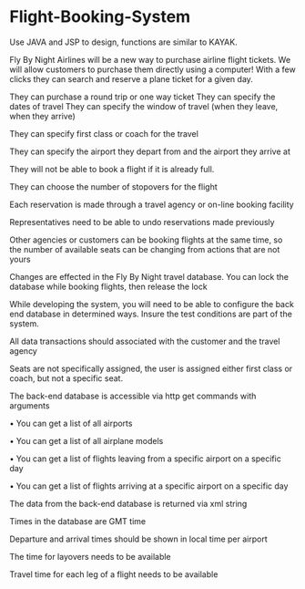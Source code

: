 # Flight-Booking-System

Use JAVA and JSP to design, functions are similar to KAYAK.

Fly By Night Airlines will be a new way to purchase airline flight tickets. We will allow customers to purchase them directly using a computer! With a few clicks they can search and reserve a plane ticket for a given day.

They can purchase a round trip or one way ticket
They can specify the dates of travel
They can specify the window of travel (when they leave, when they arrive)

They can specify first class or coach for the travel

They can specify the airport they depart from and the airport they arrive at

They will not be able to book a flight if it is already full.

They can choose the number of stopovers for the flight

Each reservation is made through a travel agency or on-line booking facility

Representatives need to be able to undo reservations made previously

Other agencies or customers can be booking flights at the same time, so the number of available seats can be changing from actions that are not yours

Changes are effected in the Fly By Night travel database. You can lock the database while booking flights, then release the lock

While developing the system, you will need to be able to configure the back end database in determined ways. Insure the test conditions are part of the system.

All data transactions should associated with the customer and the travel agency

Seats are not specifically assigned, the user is assigned either first class or coach, but not a specific seat.

The back-end database is accessible via http get commands with arguments

•	You can get a list of all airports

•	You can get a list of all airplane models

•	You can get a list of flights leaving from a specific airport on a specific day


•	You can get a list of flights arriving at a specific airport on a specific day

The data from the back-end database is returned via xml string

Times in the database are GMT time

Departure and arrival times should be shown in local time per airport

The time for layovers needs to be available 

Travel time for each leg of a flight needs to be available

